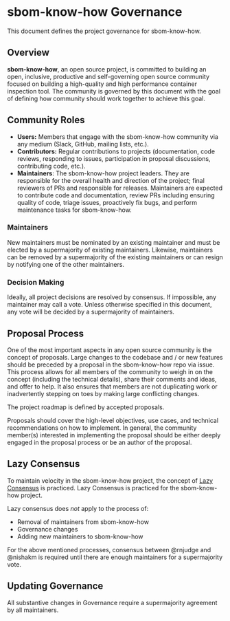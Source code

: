 # sbom-know-how Governance

This document defines the project governance for sbom-know-how.

## Overview

**sbom-know-how**, an open source project, is committed to building an open, inclusive, productive and self-governing open source community focused on building a high-quality and high performance container inspection tool. The community is governed by this document with the goal of defining how community should work together to achieve this goal.

## Community Roles

* **Users:** Members that engage with the sbom-know-how community via any medium (Slack, GitHub, mailing lists, etc.).
* **Contributors:** Regular contributions to projects (documentation, code reviews, responding to issues, participation in proposal discussions, contributing code, etc.). 
* **Maintainers**: The sbom-know-how project leaders. They are responsible for the overall health and direction of the project; final reviewers of PRs and responsible for releases. Maintainers are expected to contribute code and documentation, review PRs including ensuring quality of code, triage issues, proactively fix bugs, and perform maintenance tasks for sbom-know-how.

### Maintainers

New maintainers must be nominated by an existing maintainer and must be elected by a supermajority of existing maintainers. Likewise, maintainers can be removed by a supermajority of the existing maintainers or can resign by notifying one of the other maintainers.

### Decision Making

Ideally, all project decisions are resolved by consensus. If impossible, any maintainer may call a vote. Unless otherwise specified in this document, any vote will be decided by a supermajority of maintainers.

## Proposal Process

One of the most important aspects in any open source community is the concept of proposals. Large changes to the codebase and / or new features should be preceded by a proposal in the sbom-know-how repo via issue. This process allows for all members of the community to weigh in on the concept (including the technical details), share their comments and ideas, and offer to help. It also ensures that members are not duplicating work or inadvertently stepping on toes by making large conflicting changes.

The project roadmap is defined by accepted proposals.

Proposals should cover the high-level objectives, use cases, and technical recommendations on how to implement. In general, the community member(s) interested in implementing the proposal should be either deeply engaged in the proposal process or be an author of the proposal.


## Lazy Consensus

To maintain velocity in the sbom-know-how project, the concept of [Lazy Consensus](http://en.osswiki.info/concepts/lazy_consensus) is practiced. Lazy Consensus is practiced for the sbom-know-how project.

Lazy consensus does _not_ apply to the process of:
* Removal of maintainers from sbom-know-how
* Governance changes
* Adding new maintainers to sbom-know-how

For the above mentioned processes, consensus between @rnjudge and @nishakm is required until there are enough maintainers for a supermajority vote.

## Updating Governance

All substantive changes in Governance require a supermajority agreement by all maintainers.